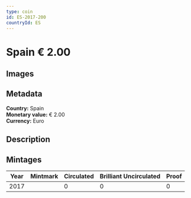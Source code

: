 ```yaml
---
type: coin
id: ES-2017-200
countryId: ES
---
```


# Spain € 2.00

## Images


## Metadata

**Country:** Spain\
**Monetary value:** € 2.00\
**Currency:** Euro

## Description


## Mintages
| Year | Mintmark | Circulated | Brilliant Uncirculated | Proof |
| ---- | -------- | ---------- | ---------------------- | ----- |
| 2017 |  | 0| 0 | 0 |
